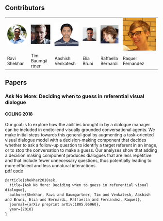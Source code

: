 ## Contributors

<table>
  <tr>
    <td>
      <img class="headshots" src='images/ravi.jpg' alt='Ravi Shekhar'>
    </td>
    <td>
      <img class="headshots" src='images/tim.jpg' alt='Tim Baumg&auml;rtner'>
    </td>
    <td>
      <img class="headshots" src='images/aashish.jpg' alt='Aashish Venkatesh'>
    </td>
    <td>
      <img class="headshots" src='images/elia.jpg', alt='Elia Bruni'>
    </td>
    <td>
      <img class="headshots" src='images/raffa.jpg', alt='Raffaella Bernardi'>
    </td>
    <td>
      <img class="headshots" src='images/raquel.jpg', alt='Raquel Fernandez'>
    </td>
  </tr>
  <tr>
    <td>
      Ravi Shekhar
    </td>
    <td>
      Tim Baumg&auml; rtner
    </td>
    <td>
      Aashish Venkatesh
    </td>
    <td>
      Elia Bruni
    </td>
    <td>
      Raffaella Bernardi
    </td>
    <td>
      Raquel Fernandez
    </td>
  </tr>
</table>

## Papers

### Ask No More: Deciding when to guess in referential visual dialogue
#### COLING 2018
Our goal is to explore how the abilities brought in by a dialogue manager can be included in endto-end
visually grounded conversational agents. We make initial steps towards this general goal
by augmenting a task-oriented visual dialogue model with a decision-making component that
decides whether to ask a follow-up question to identify a target referent in an image, or to stop
the conversation to make a guess. Our analyses show that adding a decision making component
produces dialogues that are less repetitive and that include fewer unnecessary questions, thus
potentially leading to more efficient and less unnatural interactions.  
[pdf](https://arxiv.org/abs/1805.06960) [code](https://github.com/timbmg/Ask-No-More)


````
@article{shekhar2018ask,
  title={Ask No More: Deciding when to guess in referential visual dialogue},
  author={Shekhar, Ravi and Baumgartner, Tim and Venkatesh, Aashish and Bruni, Elia and Bernardi, Raffaella and Fernandez, Raquel},
  journal={arXiv preprint arXiv:1805.06960},
  year={2018}
}
